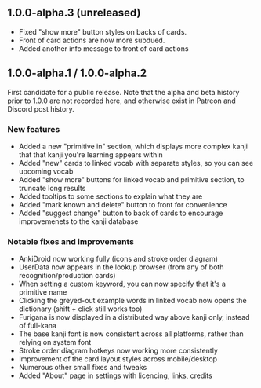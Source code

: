 ## 1.0.0-alpha.3 (unreleased)

- Fixed "show more" button styles on backs of cards.
- Front of card actions are now more subdued.
- Added another info message to front of card actions

## 1.0.0-alpha.1 / 1.0.0-alpha.2

First candidate for a public release. Note that the alpha and beta history prior to 1.0.0 are not recorded here, and otherwise exist in Patreon and Discord post history.

### New features

- Added a new "primitive in" section, which displays more complex kanji that that kanji you're learning appears within
- Added "new" cards to linked vocab with separate styles, so you can see upcoming vocab
- Added "show more" buttons for linked vocab and primitive section, to truncate long results
- Added tooltips to some sections to explain what they are
- Added "mark known and delete" button to front for convenience
- Added "suggest change" button to back of cards to encourage improvemenets to the kanji database

### Notable fixes and improvements

- AnkiDroid now working fully (icons and stroke order diagram)
- UserData now appears in the lookup browser (from any of both recognition/production cards)
- When setting a custom keyword, you can now specify that it's a primitive name
- Clicking the greyed-out example words in linked vocab now opens the dictionary (shift + click still works too)
- Furigana is now displayed in a distributed way above kanji only, instead of full-kana
- The base kanji font is now consistent across all platforms, rather than relying on system font
- Stroke order diagram hotkeys now working more consistently
- Improvement of the card layout styles across mobile/desktop
- Numerous other small fixes and tweaks
- Added "About" page in settings with licencing, links, credits